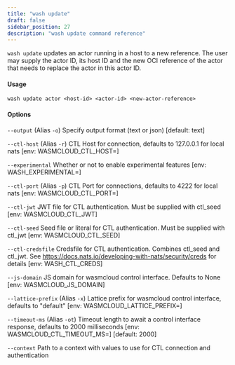 ```yaml
---
title: "wash update"
draft: false
sidebar_position: 27
description: "wash update command reference"
---
```


`wash update` updates an actor running in a host to a new reference. The user may supply the actor ID, its host ID and the new OCI reference of the actor that needs to replace the actor in this actor ID.

#### Usage
```
wash update actor <host-id> <actor-id> <new-actor-reference>
```

#### Options

`--output` (Alias `-o`) Specify output format (text or json) [default: text]

`--ctl-host` (Alias `-r`) CTL Host for connection, defaults to 127.0.0.1 for local nats [env: WASMCLOUD_CTL_HOST=]

`--experimental` Whether or not to enable experimental features [env: WASH_EXPERIMENTAL=]

`--ctl-port` (Alias `-p`) CTL Port for connections, defaults to 4222 for local nats [env: WASMCLOUD_CTL_PORT=]

`--ctl-jwt` JWT file for CTL authentication. Must be supplied with ctl_seed [env: WASMCLOUD_CTL_JWT]

`--ctl-seed` Seed file or literal for CTL authentication. Must be supplied with ctl_jwt [env: WASMCLOUD_CTL_SEED]

`--ctl-credsfile` Credsfile for CTL authentication. Combines ctl_seed and ctl_jwt. See https://docs.nats.io/developing-with-nats/security/creds for details [env: WASH_CTL_CREDS]

`--js-domain` JS domain for wasmcloud control interface. Defaults to None [env: WASMCLOUD_JS_DOMAIN]

`--lattice-prefix` (Alias `-x`) Lattice prefix for wasmcloud control interface, defaults to "default" [env: WASMCLOUD_LATTICE_PREFIX=]

`--timeout-ms` (Alias `-ot`) Timeout length to await a control interface response, defaults to 2000 milliseconds [env: WASMCLOUD_CTL_TIMEOUT_MS=] [default: 2000]

`--context` Path to a context with values to use for CTL connection and authentication
